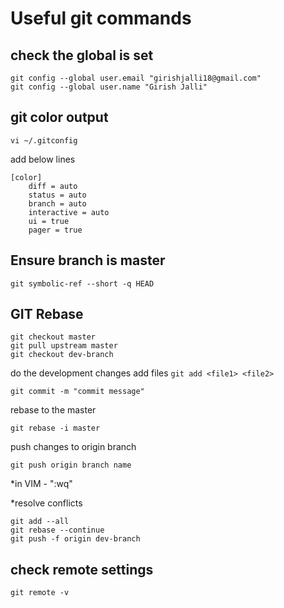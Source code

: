 # Useful git commands

## check the global is set

    git config --global user.email "girishjalli18@gmail.com"
    git config --global user.name "Girish Jalli"


## git color output

    vi ~/.gitconfig
add below lines

    [color]
	    diff = auto
	    status = auto
	    branch = auto
	    interactive = auto
	    ui = true
	    pager = true

## Ensure branch is master

    git symbolic-ref --short -q HEAD


## GIT Rebase

    git checkout master
    git pull upstream master
    git checkout dev-branch
 do the development changes
 add files
`git add <file1> <file2>`

    git commit -m "commit message"

rebase to the master

    git rebase -i master


push changes to origin branch


    git push origin branch name

*in VIM - ":wq"

 *resolve conflicts

    git add --all
    git rebase --continue
    git push -f origin dev-branch


## check remote settings
    git remote -v